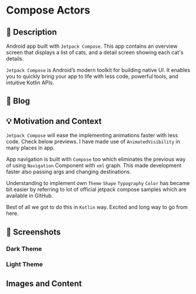 # Compose Actors

## :scroll: Description

Android app built with `Jetpack Compose`. This app contains an overview screen that displays a list
of cats, and a detail screen showing each cat's details.

`Jetpack Compose` is Android’s modern toolkit for building native UI. It enables you to quickly
bring your app to life with less code, powerful tools, and intuitive Kotlin APIs.

## :pencil: Blog

<!-- 
Refer to this [Article](https://developersbreach.com/list-detail-navigation-compose/) for clear demonstration on implementing naviation flow with compose in android.
-->

## :bulb: Motivation and Context

`Jetpack Compose` will ease the implementing animations faster with less code. Check below previews.
I have made use of `AnimatedVisibility` in many places in app.

App navigation is built with `Compose` too which eliminates the previous way of using `Navigation`
Component with `xml` graph. This made development faster also passing args and changing
destinations.

Understanding to implement own `Theme` `Shape` `Typography` `Color` has became bit easier by
referring to lot of official jetpack compose samples which are available in GitHub.

Best of all we got to do this in `Kotlin` way. Excited and long way to go from here.

## :camera_flash: Screenshots

### Dark Theme

<!-- <img src="/results/screenshot_1.png" width="260">&emsp;<img src="/results/screenshot_2.png" width="260">  -->

### Light Theme

<!-- <img src="/results/screenshot_light_1.png" width="260">&emsp;<img src="/results/screenshot_light_2.png" width="260"> -->

## Images and Content

<!-- Cat and images belongs to and taken from [Fandom](https://www.fandom.com/) . I do not own the
images.  -->

